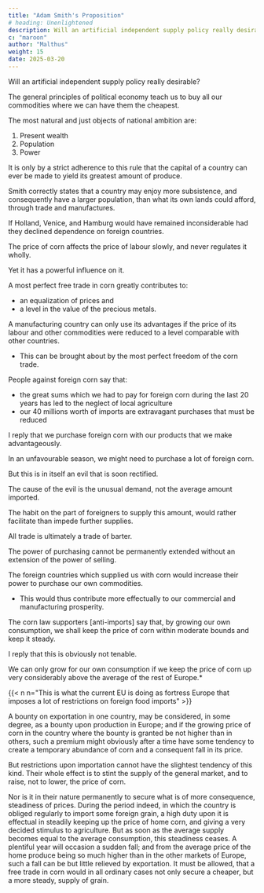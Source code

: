 ```yaml
---
title: "Adam Smith's Proposition"
# heading: Unenlightened
description: Will an artificial independent supply policy really desirable?
c: "maroon"
author: "Malthus"
weight: 15
date: 2025-03-20
---
```



Will an artificial independent supply policy really desirable?

 <!-- and one which justifies the interference of the legislature. -->

The general principles of political economy teach us to buy all our commodities where we can have them the cheapest.

 <!-- and perhaps there is no general rule in the whole compass of the science to which fewer justifiable exceptions can be found in practice.  -->


The most natural and just objects of national ambition are:

1. Present wealth
2. Population
3. Power

It is only by a strict adherence to this rule that the capital of a country can ever be made to yield its greatest amount of produce.

Smith correctly states that a country may enjoy more subsistence, and consequently have a larger population, than what its own lands could afford, through trade and manufactures.

If Holland, Venice, and Hamburg would have remained inconsiderable had they declined dependence on foreign countries.

 <!-- for their support, they would always have remained perfectly  states, and never could have risen to that pitch of wealth, power, and population, which distinguished the meridian of their career. -->

The price of corn affects the price of labour slowly, and never regulates it wholly.

Yet it has a powerful influence on it.

A most perfect free trade in corn greatly contributes to:
- an equalization of prices and
- a level in the value of the precious metals.

A manufacturing country can only use its advantages if the price of its labour and other commodities were reduced to a level comparable with other countries.
- This can be brought about by the most perfect freedom of the corn trade.


<!-- which possesses any peculiar facilities for successful exertion in manufacturing industry, can never make a full and complete use of its 

It has been sometimes urged as an argument in favour of the corn laws, that -->

People against foreign corn say that:
- the great sums which we had to pay for foreign corn during the last 20 years has led to the neglect of local agriculture
- our 40 millions worth of imports are extravagant purchases that must be reduced

 <!-- must have been injurious to her resources, and might have been saved by the improvement of our agriculture at home.  -->

<!-- It might with just as much propriety be urged that we lose every year by  -->

I reply that we purchase foreign corn with our products that we make advantageously. 


<!-- Such a doctrine cannot be maintained without giving up the first and most fundamental principles of all commercial intercourse. 

No purchase is ever made, either at home or abroad, unless that which is received is, in the estimate of the purchaser, of more value than that which is given.

We shall never buy corn or any other commodities abroad, if we cannot by so doing supply our wants in a more advantageous manner, and by a smaller quantity of capital, than if we had attempted to raise these commodities at home. -->

In an unfavourable season, we might need to purchase a lot of foreign corn. 

 <!-- our exchanges with foreign countries may be affected by the necessity of making unusually large purchases of corn. -->

But this is in itself an evil that is soon rectified.

<!-- In ordinary times it is not more likely to happen, if our average imports were two millions of quarters, than if, on an average, we grew our own consumption. -->

The cause of the evil is the unusual demand, not the average amount imported. 

The habit on the part of foreigners to supply this amount, would rather facilitate than impede further supplies.

All trade is ultimately a trade of barter.

The power of purchasing cannot be permanently extended without an extension of the power of selling.

The foreign countries which supplied us with corn would increase their power to purchase our own commodities.
- This would thus contribute more effectually to our commercial and manufacturing prosperity.

The corn law supporters [anti-imports] say that, by growing our own consumption, we shall keep the price of corn within moderate bounds and keep it steady.


I reply that this is obviously not tenable.

We can only grow for our own consumption if we keep the price of corn up very considerably above the average of the rest of Europe.*

{{< n n="This is what the current EU is doing as fortress Europe that imposes a lot of restrictions on foreign food imports" >}}


A bounty on exportation in one country, may be considered, in some degree, as a bounty upon production in Europe; and if the growing price of corn in the country where the bounty is granted be not higher than in others, such a premium might obviously after a time have some tendency to create a temporary abundance of corn and a consequent fall in its price. 

But restrictions upon importation cannot have the slightest tendency of this kind. Their whole effect is to stint the supply of the general market, and to raise, not to lower, the price of corn.

Nor is it in their nature permanently to secure what is of more consequence, steadiness of prices. During the period indeed, in which the country is obliged regularly to import some foreign grain, a high duty upon it is effectual in steadily keeping up the price of home corn, and giving a very decided stimulus to agriculture. But as soon as the average supply becomes equal to the average consumption, this steadiness ceases. A plentiful year will occasion a sudden fall; and from the average price of the home produce being so much higher than in the other markets of Europe, such a fall can be but little relieved by exportation. It must be allowed, that a free trade in corn would in all ordinary cases not only secure a cheaper, but a more steady, supply of grain.

